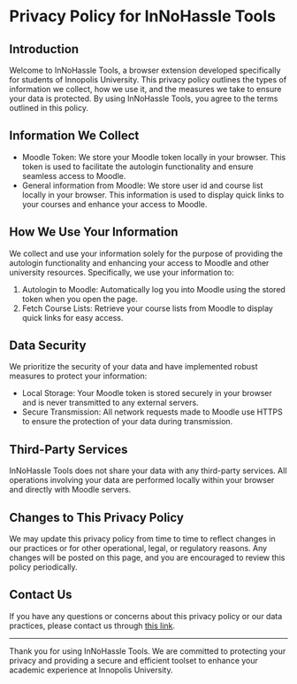 # Privacy Policy for InNoHassle Tools

## Introduction

Welcome to InNoHassle Tools, a browser extension developed specifically for students of Innopolis University. This privacy policy outlines the types of information we collect, how we use it, and the measures we take to ensure your data is protected. By using InNoHassle Tools, you agree to the terms outlined in this policy.

## Information We Collect

- Moodle Token: We store your Moodle token locally in your browser. This token is used to facilitate the autologin functionality and ensure seamless access to Moodle.
- General information from Moodle: We store user id and course list locally in your browser. This information is used to display quick links to your courses and enhance your access to Moodle.

## How We Use Your Information

We collect and use your information solely for the purpose of providing the autologin functionality and enhancing your access to Moodle and other university resources. Specifically, we use your information to:

1. Autologin to Moodle: Automatically log you into Moodle using the stored token when you open the page.
2. Fetch Course Lists: Retrieve your course lists from Moodle to display quick links for easy access.

## Data Security

We prioritize the security of your data and have implemented robust measures to protect your information:

- Local Storage: Your Moodle token is stored securely in your browser and is never transmitted to any external servers.
- Secure Transmission: All network requests made to Moodle use HTTPS to ensure the protection of your data during transmission.

## Third-Party Services

InNoHassle Tools does not share your data with any third-party services. All operations involving your data are performed locally within your browser and directly with Moodle servers.

## Changes to This Privacy Policy

We may update this privacy policy from time to time to reflect changes in our practices or for other operational, legal, or regulatory reasons. Any changes will be posted on this page, and you are encouraged to review this policy periodically.

## Contact Us

If you have any questions or concerns about this privacy policy or our data practices, please contact us through [this link](https://t.me/dantetemplar).

---

Thank you for using InNoHassle Tools. We are committed to protecting your privacy and providing a secure and efficient toolset to enhance your academic experience at Innopolis University.

